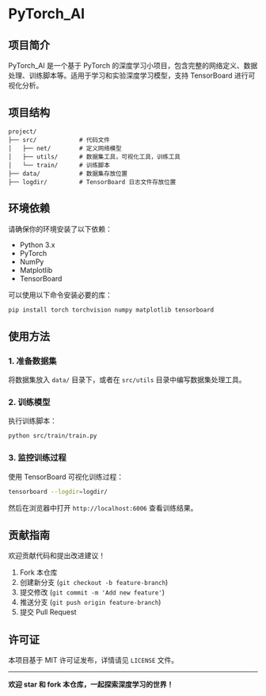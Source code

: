 # PyTorch_AI

## 项目简介
PyTorch_AI 是一个基于 PyTorch 的深度学习小项目，包含完整的网络定义、数据处理、训练脚本等。适用于学习和实验深度学习模型，支持 TensorBoard 进行可视化分析。

## 项目结构
```
project/
├── src/            # 代码文件
│   ├── net/        # 定义网络模型
│   ├── utils/      # 数据集工具，可视化工具，训练工具
│   └── train/      # 训练脚本
├── data/           # 数据集存放位置
├── logdir/         # TensorBoard 日志文件存放位置
```

## 环境依赖
请确保你的环境安装了以下依赖：
- Python 3.x
- PyTorch
- NumPy
- Matplotlib
- TensorBoard

可以使用以下命令安装必要的库：
```bash
pip install torch torchvision numpy matplotlib tensorboard
```

## 使用方法
### 1. 准备数据集
将数据集放入 `data/` 目录下，或者在 `src/utils` 目录中编写数据集处理工具。

### 2. 训练模型
执行训练脚本：
```bash
python src/train/train.py
```

### 3. 监控训练过程
使用 TensorBoard 可视化训练过程：
```bash
tensorboard --logdir=logdir/
```
然后在浏览器中打开 `http://localhost:6006` 查看训练结果。

## 贡献指南
欢迎贡献代码和提出改进建议！
1. Fork 本仓库
2. 创建新分支 (`git checkout -b feature-branch`)
3. 提交修改 (`git commit -m 'Add new feature'`)
4. 推送分支 (`git push origin feature-branch`)
5. 提交 Pull Request

## 许可证
本项目基于 MIT 许可证发布，详情请见 `LICENSE` 文件。

---
**欢迎 star 和 fork 本仓库，一起探索深度学习的世界！**

